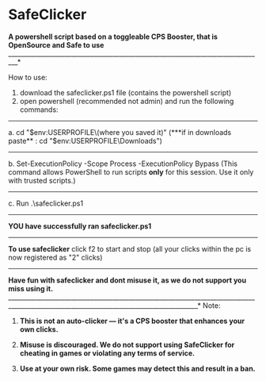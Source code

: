# SafeClicker
**A powershell  script based on a toggleable CPS Booster, that is OpenSource and Safe to use**
_________________________________________________________________________________*

How to use:
1. download the safeclicker.ps1 file (contains the powershell script)
2. open powershell (recommended not admin) and run the following commands:
   
______________________________________________________________________________

   a. cd "$env:USERPROFILE\(where you saved it)" (***if in downloads paste** : cd "$env:USERPROFILE\Downloads")
   
   _______________________________________________
   
   b. Set-ExecutionPolicy -Scope Process -ExecutionPolicy Bypass
    (This command allows PowerShell to run scripts **only** for this session. Use it only with trusted scripts.)
    
   ______________________________________________________________________________________________________________
   
   c. Run .\safeclicker.ps1
   
__________________________________________________________________________________

**YOU have successfully ran safeclicker.ps1**

______________________________________________

**To use safeclicker**
click f2 to start and stop (all your clicks within the pc is now registered as "2" clicks)

_______________________________________________________________________________________________

**Have fun with safeclicker and dont misuse it, as we do not support you miss using it.**
__________________________________________________________________________________________________________________________________________*
 Note: 
1. **This is not an auto-clicker — it's a CPS booster that enhances your own clicks.**

2. **Misuse is discouraged. We do not support using SafeClicker for cheating in games or violating any terms of service.**

3. **Use at your own risk. Some games may detect this and result in a ban.**
